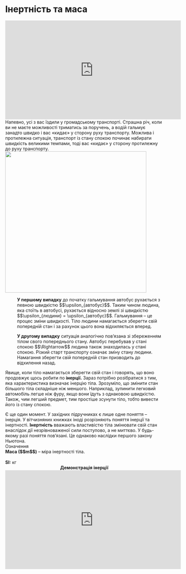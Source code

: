 # Iнертнiсть та маса

<div class="space"><div class="fluidMedia">
<iframe width="560" height="315" src="https://www.youtube.com/embed/S8t7St9F8UE" frameborder="0" allowfullscreen></iframe>
</div></div>

<div class="space">Напевно, усi з вас їздили у громадському транспортi. Страшна рiч, коли ви не маєте можливостi триматись за поручень, а водiй гальмує занадто швидко i вас «кидає» у сторону руху транспорту. Можлива i протилежна ситуацiя, транспорт iз стану спокою починає набирати швидкiсть великими темпами, тодi вас «кидає» у сторону протилежну до руху транспорту.</div>

<div class="space"><img class="image" width="450" src="https://rawgit.com/chudaol/ed-era-book-physics/master/images/chapter_4/2.png"></div>

<p style="margin-left:1cm;"><span class="p1"><b>У першому випадку</b></span> до початку гальмування автобус рухається з певною швидкiстю $$\upsilon_{автобус}$$. Таким чином людина, яка стоїть в автобусi, рухається вiдносно землi зi швидкiстю $$\upsilon_{людини} = \upsilon_{автобус}$$. Гальмування – це процес змiни швидкостi. Тiло людини намагається зберегти свiй попереднiй стан i за рахунок цього вона вiдхиляється вперед.</p></div>

<p style="margin-left:1cm;"><span class="p1"><b>У другому випадку</b></span> ситуацiя аналогiчно пов’язана зi збереженням тiлом свого попереднього стану. Автобус перебував у станi спокою $$\Rightarrow$$ людина також знаходилась у станi спокою. Рiзкий старт транспорту означає змiну стану людини. Намагання зберегти свiй попереднiй стан призводить до вiдхилення назад.</p>

Явище, коли тіло намагається зберегти свій стан і говорять, що воно продовжує щось робити по <span class="p1"><b>iнерцiї.</b></span> Зараз потрiбно розiбратися з тим, яка характеристика визначає iнерцію тiла. Зрозумiло, що змiнити стан бiльшого тiла складнiше нiж меншого. Наприклад, зупинити легковий автомобiль легше нiж фуру, якщо вони їдуть з однаковою швидкiстю. Також, чим легший предмет, тим простіше зсунути тiло, тобто вивести його iз стану спокою.

<div class="space">Є ще один момент. У захiдних пiдручниках є лише одне поняття – iнерцiя. У вiтчизняних книжках iнодi розрiзняють поняття iнерцiї та iнертностi. <span class="p1"><b>Iнeртнiсть</b></span> вважають властивiстю тiла змiнювати свiй стан внаслiдок дiї незрiвноваженої сили поступово, а не миттєво. У будь-якому разi поняття пов’язанi. Це однаково наслiдки першого закону Ньютона.</div>

<div class="eoz-wrap">
<span class="eoz">Означення</span>
<div class="eoz-text">
<span class="p1"><b>Маса ($$m$$)</b></span> – мiра iнертностi тiла.
<br>
<br>
<span class="p1"><b>SI:</b></span> кг
</div>
</div>

<div class="space" align="center"><span class="p1"><b>Демонстрація інерції</b></span></div>

<div class="fluidMedia">
<iframe width="560" height="315" src="https://www.youtube.com/embed/SWZuvcR2R40" frameborder="0" allowfullscreen></iframe>
</div>
